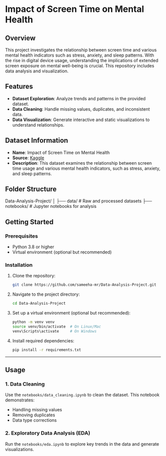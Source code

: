 # Impact of Screen Time on Mental Health

## Overview
This project investigates the relationship between screen time and various mental health indicators such as stress, anxiety, and sleep patterns. With the rise in digital device usage, understanding the implications of extended screen exposure on mental well-being is crucial. This repository includes data analysis and visualization.

## Features
- **Dataset Exploration**: Analyze trends and patterns in the provided dataset.
- **Data Cleaning**: Handle missing values, duplicates, and inconsistent data.
- **Data Visualization**: Generate interactive and static visualizations to understand relationships.

## Dataset Information
- **Name**: Impact of Screen Time on Mental Health
- **Source**: [Kaggle](https://www.kaggle.com/datasets/khushikyad001/impact-of-screen-time-on-mental-health)
- **Description**: This dataset examines the relationship between screen time usage and various mental health indicators, such as stress, anxiety, and sleep patterns.

## Folder Structure

Data-Analysis-Project/
│
├── data/               # Raw and processed datasets
├── notebooks/          # Jupyter notebooks for analysis

## Getting Started

### Prerequisites
- Python 3.8 or higher
- Virtual environment (optional but recommended)

### Installation
1. Clone the repository:
   ```bash
   git clone https://github.com/sameeha-mr/Data-Analysis-Project.git
   ```
2. Navigate to the project directory:
   ```bash
   cd Data-Analysis-Project
   ```
3. Set up a virtual environment (optional but recommended):
   ```bash
   python -m venv venv
   source venv/bin/activate  # On Linux/Mac
   venv\Scripts\activate     # On Windows
   ```
4. Install required dependencies:
   ```bash
   pip install -r requirements.txt
   ```

---

## Usage

### 1. Data Cleaning
Use the `notebooks/data_cleaning.ipynb` to clean the dataset. This notebook demonstrates:
- Handling missing values
- Removing duplicates
- Data type corrections

### 2. Exploratory Data Analysis (EDA)
Run the `notebooks/eda.ipynb` to explore key trends in the data and generate visualizations.
